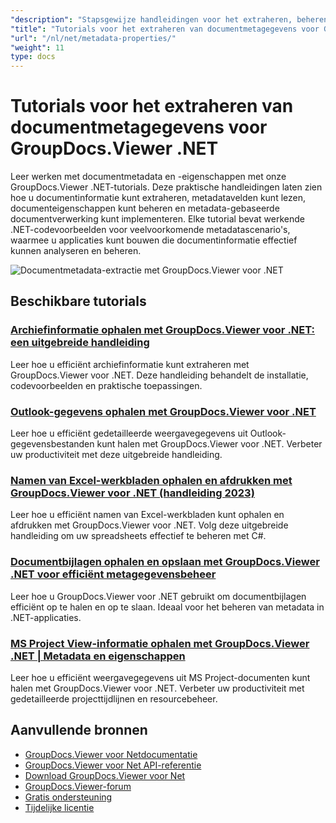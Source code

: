 ```yaml
---
"description": "Stapsgewijze handleidingen voor het extraheren, beheren en bewerken van documentmetagegevens met behulp van GroupDocs.Viewer voor .NET."
"title": "Tutorials voor het extraheren van documentmetagegevens voor GroupDocs.Viewer .NET"
"url": "/nl/net/metadata-properties/"
"weight": 11
type: docs
---
```

# Tutorials voor het extraheren van documentmetagegevens voor GroupDocs.Viewer .NET

Leer werken met documentmetadata en -eigenschappen met onze GroupDocs.Viewer .NET-tutorials. Deze praktische handleidingen laten zien hoe u documentinformatie kunt extraheren, metadatavelden kunt lezen, documenteigenschappen kunt beheren en metadata-gebaseerde documentverwerking kunt implementeren. Elke tutorial bevat werkende .NET-codevoorbeelden voor veelvoorkomende metadatascenario's, waarmee u applicaties kunt bouwen die documentinformatie effectief kunnen analyseren en beheren.

![Documentmetadata-extractie met GroupDocs.Viewer voor .NET](/viewer/metadata-properties/image.png)

## Beschikbare tutorials

### [Archiefinformatie ophalen met GroupDocs.Viewer voor .NET: een uitgebreide handleiding](./groupdocs-viewer-net-retrieve-archive-info/)
Leer hoe u efficiënt archiefinformatie kunt extraheren met GroupDocs.Viewer voor .NET. Deze handleiding behandelt de installatie, codevoorbeelden en praktische toepassingen.

### [Outlook-gegevens ophalen met GroupDocs.Viewer voor .NET](./retrieve-outlook-info-groupdocs-viewer-net/)
Leer hoe u efficiënt gedetailleerde weergavegegevens uit Outlook-gegevensbestanden kunt halen met GroupDocs.Viewer voor .NET. Verbeter uw productiviteit met deze uitgebreide handleiding.

### [Namen van Excel-werkbladen ophalen en afdrukken met GroupDocs.Viewer voor .NET (handleiding 2023)](./retrieve-print-excel-worksheets-groupdocs-viewer-net/)
Leer hoe u efficiënt namen van Excel-werkbladen kunt ophalen en afdrukken met GroupDocs.Viewer voor .NET. Volg deze uitgebreide handleiding om uw spreadsheets effectief te beheren met C#.

### [Documentbijlagen ophalen en opslaan met GroupDocs.Viewer .NET voor efficiënt metagegevensbeheer](./retrieve-save-attachments-groupdocs-viewer-net/)
Leer hoe u GroupDocs.Viewer voor .NET gebruikt om documentbijlagen efficiënt op te halen en op te slaan. Ideaal voor het beheren van metadata in .NET-applicaties.

### [MS Project View-informatie ophalen met GroupDocs.Viewer .NET | Metadata en eigenschappen](./retrieve-ms-project-view-info-groupdocs-dotnet/)
Leer hoe u efficiënt weergavegegevens uit MS Project-documenten kunt halen met GroupDocs.Viewer voor .NET. Verbeter uw productiviteit met gedetailleerde projecttijdlijnen en resourcebeheer.

## Aanvullende bronnen

- [GroupDocs.Viewer voor Netdocumentatie](https://docs.groupdocs.com/viewer/net/)
- [GroupDocs.Viewer voor Net API-referentie](https://reference.groupdocs.com/viewer/net/)
- [Download GroupDocs.Viewer voor Net](https://releases.groupdocs.com/viewer/net/)
- [GroupDocs.Viewer-forum](https://forum.groupdocs.com/c/viewer/9)
- [Gratis ondersteuning](https://forum.groupdocs.com/)
- [Tijdelijke licentie](https://purchase.groupdocs.com/temporary-license/)